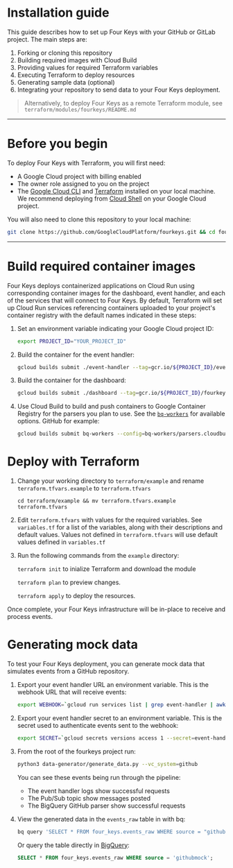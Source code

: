 # Installation guide
This guide describes how to set up Four Keys with your GitHub or GitLab project. The main steps are:


1. Forking or cloning this repository
1. Building required images with Cloud Build
1. Providing values for required Terraform variables
1. Executing Terraform to deploy resources
1. Generating sample data (optional)
1. Integrating your repository to send data to your Four Keys deployment.

> Alternatively, to deploy Four Keys as a remote Terraform module, see `terraform/modules/fourkeys/README.md`
----
# Before you begin

To deploy Four Keys with Terraform, you will first need:

* A Google Cloud project with billing enabled
* The owner role assigned to you on the project
* The [Google Cloud CLI](https://cloud.google.com/sdk/docs/install) and [Terraform](https://learn.hashicorp.com/tutorials/terraform/install-cli) installed on your local machine. We recommend deploying from [Cloud Shell](https://shell.cloud.google.com/?show=ide%2Cterminal) on your Google Cloud project.

You will also need to clone this repository to your local machine:

```sh
git clone https://github.com/GoogleCloudPlatform/fourkeys.git && cd fourkeys
```

----

# Build required container images

Four Keys deploys containerized applications on Cloud Run using corresponding container images for the dashboard, event handler, and each of the services that will connect to Four Keys. By default, Terraform will set up Cloud Run services referencing containers uploaded to your project's container registry with the default names indicated in these steps:

1. Set an environment variable indicating your Google Cloud project ID:
    ```sh
    export PROJECT_ID="YOUR_PROJECT_ID"
    ```
1. Build the container for the event handler:
    ```sh
    gcloud builds submit ./event-handler --tag=gcr.io/${PROJECT_ID}/event-handler --project $PROJECT_ID
    ```
1. Build the container for the dashboard:
    ```sh
    gcloud builds submit ./dashboard --tag=gcr.io/${PROJECT_ID}/fourkeys-grafana-dashboard --project $PROJECT_ID
    ```
1. Use Cloud Build to build and push containers to Google Container Registry for the parsers you plan to use. See the [`bq-workers`](../bq-workers/) for available options. GitHub for example:
   ```sh
   gcloud builds submit bq-workers --config=bq-workers/parsers.cloudbuild.yaml --project $PROJECT_ID --substitutions=_SERVICE=github
   ```

# Deploy with Terraform

1. Change your working directory to `terraform/example` and rename `terraform.tfvars.example` to `terraform.tfvars`
   ```
   cd terraform/example && mv terraform.tfvars.example terraform.tfvars
   ```

1. Edit `terraform.tfvars` with values for the required variables. See `variables.tf` for a list of the variables, along with their descriptions and default values. Values not defined in `terraform.tfvars` will use default values defined in `variables.tf`

1. Run the following commands from the `example` directory:

    `terraform init` to inialize Terraform and download the module

    `terraform plan` to preview changes.

    `terraform apply` to deploy the resources.

Once complete, your Four Keys infrastructure will be in-place to receive and process events.

# Generating mock data

To test your Four Keys deployment, you can generate mock data that simulates events from a GitHub repository.  

1. Export your event handler URL an environment variable. This is the webhook URL that will receive events:

    ```sh
    export WEBHOOK=`gcloud run services list | grep event-handler | awk '{print $4}'`
    ```

1. Export your event handler secret to an environment variable. This is the secret used to authenticate events sent to the webhook:

    ```sh
    export SECRET=`gcloud secrets versions access 1 --secret=event-handler`
    ```

1. From the root of the fourkeys project run:

    ```sh
    python3 data-generator/generate_data.py --vc_system=github
    ```

    You can see these events being run through the pipeline:
    * The event handler logs show successful requests
    * The Pub/Sub topic show messages posted
    * The BigQuery GitHub parser show successful requests

1. View the generated data in the `events_raw` table in with bq:

    ```sh
    bq query 'SELECT * FROM four_keys.events_raw WHERE source = "githubmock";'
    ```

    Or query the table directly in [BigQuery](https://console.cloud.google.com/bigquery):

    ```sql
    SELECT * FROM four_keys.events_raw WHERE source = 'githubmock';
    ```
